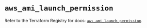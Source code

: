 # `aws_ami_launch_permission`

Refer to the Terraform Registry for docs: [`aws_ami_launch_permission`](https://registry.terraform.io/providers/hashicorp/aws/5.32.1/docs/resources/ami_launch_permission).
